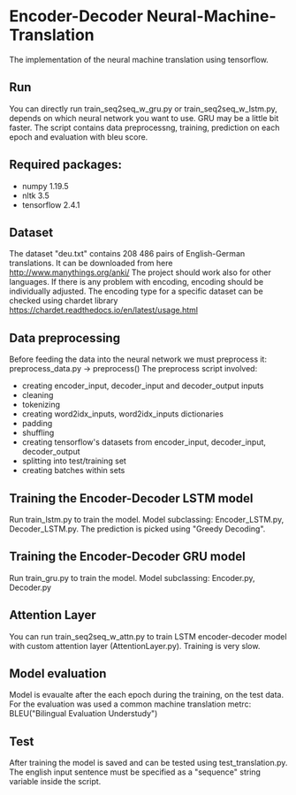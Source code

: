 # Encoder-Decoder Neural-Machine-Translation 
The implementation of the neural machine translation using tensorflow. 

## Run
You can directly run train_seq2seq_w_gru.py or train_seq2seq_w_lstm.py, depends on which neural network you want to use. GRU may be a little bit faster. The script contains data preprocessng, training, prediction on each epoch and evaluation with bleu score.

## Required packages: 
- numpy 1.19.5
- nltk 3.5
- tensorflow 2.4.1

## Dataset
The dataset "deu.txt" contains 208 486 pairs of English-German translations. It can be downloaded from here http://www.manythings.org/anki/ 
The project should work also for other languages. If there is any problem with encoding, encoding should be individually adjusted.
The encoding type for a specific dataset can be checked using chardet library https://chardet.readthedocs.io/en/latest/usage.html 

## Data preprocessing
Before feeding the data into the neural network we must preprocess it: preprocess_data.py -> preprocess()
The preprocess script involved: 
- creating encoder_input, decoder_input and decoder_output inputs
- cleaning 
- tokenizing
- creating word2idx_inputs, word2idx_inputs dictionaries 
- padding
- shuffling
- creating tensorflow's datasets from encoder_input, decoder_input, decoder_output
- splitting into test/training set
- creating batches within sets

## Training the Encoder-Decoder LSTM model
Run train_lstm.py to train the model. Model subclassing: Encoder_LSTM.py, Decoder_LSTM.py.
The prediction is picked using "Greedy Decoding".    

## Training the Encoder-Decoder GRU model
Run train_gru.py to train the model. Model subclassing: Encoder.py, Decoder.py

## Attention Layer
You can run train_seq2seq_w_attn.py to train LSTM encoder-decoder model with custom attention layer (AttentionLayer.py). Training is very slow.

## Model evaluation 
Model is evaualte after the each epoch during the training, on the test data. For the evaluation was used a common machine translation metrc: BLEU("Bilingual Evaluation Understudy")

## Test 
After training the model is saved and can be tested using test_translation.py. The english input sentence must be specified as a "sequence" string variable inside the script.

